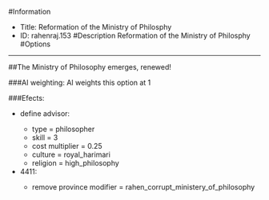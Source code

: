 #Information
 - Title: Reformation of the Ministry of Philosphy
 - ID: rahenraj.153
#Description
Reformation of the Ministry of Philosphy
#Options

___
##The Ministry of Philosophy emerges, renewed!

###AI weighting:
AI weights this option at 1


###Efects:<ul><li>define advisor:</li><ul><li>type = philosopher</li><li>skill = 3</li><li>cost multiplier = 0.25</li><li>culture = royal_harimari</li><li>religion = high_philosophy</li></ul><li>4411:</li><ul><li>remove province modifier = rahen_corrupt_ministery_of_philosophy</li></ul></ul>
